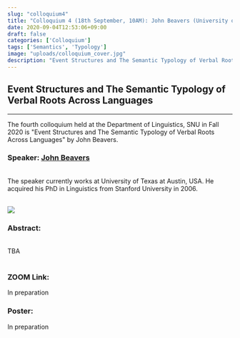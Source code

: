 ```yaml
---
slug: "colloquium4"
title: "Colloquium 4 (18th September, 10AM): John Beavers (University of Texas, Austin)"
date: 2020-09-04T12:53:06+09:00
draft: false
categories: ['Colloquium']
tags: ['Semantics', 'Typology']
image: "uploads/colloquium_cover.jpg"
description: "Event Structures and The Semantic Typology of Verbal Roots Across Languages by John Beavers"
---
```


## Event Structures and The Semantic Typology of Verbal Roots Across Languages
***

The fourth colloquium held at the Department of Linguistics, SNU in Fall 2020 is "Event Structures and The Semantic Typology of Verbal Roots Across Languages" by John Beavers. 

### Speaker: <a class=intro-link href="https://liberalarts.utexas.edu/linguistics/faculty/profile.php?eid=jbeavers">John Beavers</a>
<br/>
The speaker currently works at University of Texas at Austin, USA. He acquired his PhD in Linguistics from Stanford University in 2006.
<br/><br/>

![ ](/profiles/John_Beavers_image.jpg#floatleft)

### Abstract: 
<br/>
TBA
<br/><br/>

### ZOOM Link:
In preparation

### Poster:
In preparation